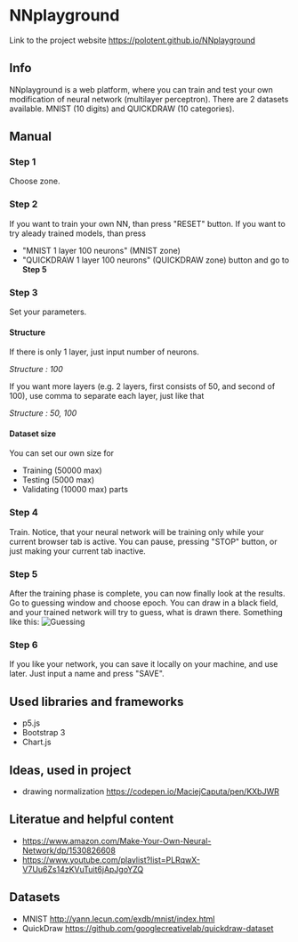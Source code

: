 # NNplayground
Link to the project website https://polotent.github.io/NNplayground

## Info
NNplayground is a web platform, where you can train and test your own modification of neural network (multilayer perceptron). 
There are 2 datasets available. MNIST (10 digits) and QUICKDRAW (10 categories).
 
## Manual

### Step 1
Choose zone.

### Step 2
If you want to train your own NN, than press "RESET" button.
If you want to try aleady trained models, than press
- "MNIST 1 layer 100 neurons" (MNIST zone)
- "QUICKDRAW 1 layer 100 neurons" (QUICKDRAW zone)
button and go to **Step 5**

### Step 3
Set your parameters. 

#### Structure
If there is only 1 layer, just input number of neurons.

*Structure : 100*

If you want more layers (e.g. 2 layers, first consists of 50, and second of 100), use comma to separate each layer, just like that 

*Structure : 50, 100*

#### Dataset size
You can set our own size for 
- Training (50000 max)
- Testing (5000 max)
- Validating (10000 max)
parts

### Step 4
Train. Notice, that your neural network will be training only while your current browser tab is active.
You can pause, pressing "STOP" button, or just making your current tab inactive.

### Step 5
After the training phase is complete, you can now finally look at the results. Go to guessing window and choose
epoch. You can draw in a black field, and your trained network will try to guess, what is drawn there. 
Something like this:
![Guessing]()


### Step 6
If you like your network, you can save it locally on your machine, and use later. Just input a name and press "SAVE".

## Used libraries and frameworks
- p5.js
- Bootstrap 3
- Chart.js

## Ideas, used in project
- drawing normalization https://codepen.io/MaciejCaputa/pen/KXbJWR

## Literatue and helpful content
- https://www.amazon.com/Make-Your-Own-Neural-Network/dp/1530826608
- https://www.youtube.com/playlist?list=PLRqwX-V7Uu6Zs14zKVuTuit6jApJgoYZQ

## Datasets 
- MNIST http://yann.lecun.com/exdb/mnist/index.html
- QuickDraw https://github.com/googlecreativelab/quickdraw-dataset
